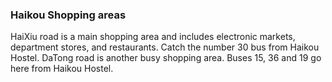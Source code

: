 
### Haikou Shopping areas


HaiXiu road is a main shopping area and includes electronic markets, department stores, and restaurants. Catch the number 30 bus from Haikou Hostel. DaTong road is another busy shopping area. Buses 15, 36 and 19 go here from Haikou Hostel.
